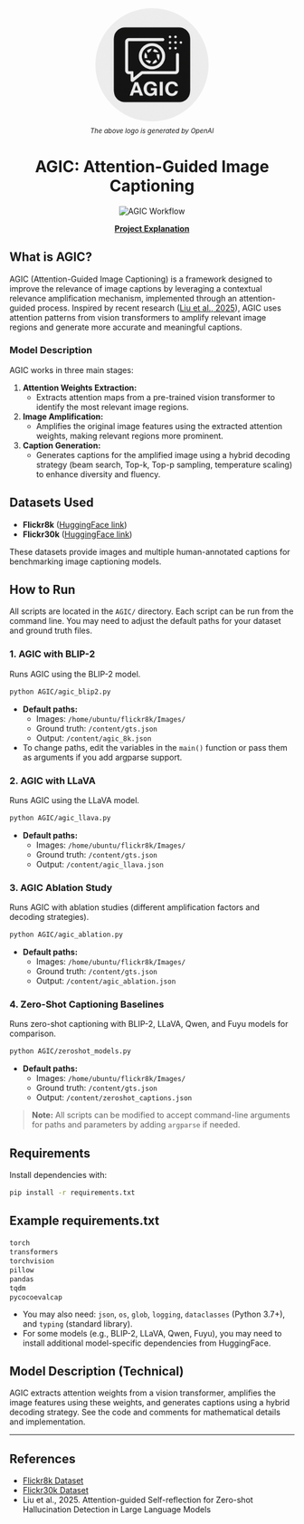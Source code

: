 <p align="center">
  <img src="images/agic.png" alt="AGIC Logo" width="200" style="border-radius: 50%;" />
  <br/>
  <sub><i>The above logo is generated by OpenAI</i></sub>
</p>

<h1 align="center">AGIC: Attention-Guided Image Captioning</h1>

<p align="center">
  <img src="images/AGIC-final-Workflow.png" alt="AGIC Workflow" width="600"/>
</p>

<p align="center">
  <a href="https://agic.vercel.app/" target="_blank"><b>Project Explanation</b></a>
</p>

## What is AGIC?
AGIC (Attention-Guided Image Captioning) is a framework designed to improve the relevance of image captions by leveraging a contextual relevance amplification mechanism, implemented through an attention-guided process. Inspired by recent research ([Liu et al., 2025](https://arxiv.org/abs/2501.09997)), AGIC uses attention patterns from vision transformers to amplify relevant image regions and generate more accurate and meaningful captions.

### Model Description
AGIC works in three main stages:
1. **Attention Weights Extraction:**
   - Extracts attention maps from a pre-trained vision transformer to identify the most relevant image regions.
2. **Image Amplification:**
   - Amplifies the original image features using the extracted attention weights, making relevant regions more prominent.
3. **Caption Generation:**
   - Generates captions for the amplified image using a hybrid decoding strategy (beam search, Top-k, Top-p sampling, temperature scaling) to enhance diversity and fluency.

## Datasets Used
- **Flickr8k** ([HuggingFace link](https://huggingface.co/datasets/jxie/flickr8k))
- **Flickr30k** ([HuggingFace link](https://huggingface.co/datasets/nlphuji/flickr30k))

These datasets provide images and multiple human-annotated captions for benchmarking image captioning models.

## How to Run
All scripts are located in the `AGIC/` directory. Each script can be run from the command line. You may need to adjust the default paths for your dataset and ground truth files.

### 1. AGIC with BLIP-2
Runs AGIC using the BLIP-2 model.
```bash
python AGIC/agic_blip2.py
```
- **Default paths:**
  - Images: `/home/ubuntu/flickr8k/Images/`
  - Ground truth: `/content/gts.json`
  - Output: `/content/agic_8k.json`
- To change paths, edit the variables in the `main()` function or pass them as arguments if you add argparse support.

### 2. AGIC with LLaVA
Runs AGIC using the LLaVA model.
```bash
python AGIC/agic_llava.py
```
- **Default paths:**
  - Images: `/home/ubuntu/flickr8k/Images/`
  - Ground truth: `/content/gts.json`
  - Output: `/content/agic_llava.json`

### 3. AGIC Ablation Study
Runs AGIC with ablation studies (different amplification factors and decoding strategies).
```bash
python AGIC/agic_ablation.py
```
- **Default paths:**
  - Images: `/home/ubuntu/flickr8k/Images/`
  - Ground truth: `/content/gts.json`
  - Output: `/content/agic_ablation.json`

### 4. Zero-Shot Captioning Baselines
Runs zero-shot captioning with BLIP-2, LLaVA, Qwen, and Fuyu models for comparison.
```bash
python AGIC/zeroshot_models.py
```
- **Default paths:**
  - Images: `/home/ubuntu/flickr8k/Images/`
  - Ground truth: `/content/gts.json`
  - Output: `/content/zeroshot_captions.json`

> **Note:** All scripts can be modified to accept command-line arguments for paths and parameters by adding `argparse` if needed.

## Requirements
Install dependencies with:
```bash
pip install -r requirements.txt
```

## Example requirements.txt
```
torch
transformers
torchvision
pillow
pandas
tqdm
pycocoevalcap
```
- You may also need: `json`, `os`, `glob`, `logging`, `dataclasses` (Python 3.7+), and `typing` (standard library).
- For some models (e.g., BLIP-2, LLaVA, Qwen, Fuyu), you may need to install additional model-specific dependencies from HuggingFace.

## Model Description (Technical)
AGIC extracts attention weights from a vision transformer, amplifies the image features using these weights, and generates captions using a hybrid decoding strategy. See the code and comments for mathematical details and implementation.

---

## References
- [Flickr8k Dataset](https://huggingface.co/datasets/jxie/flickr8k)
- [Flickr30k Dataset](https://huggingface.co/datasets/nlphuji/flickr30k)
- Liu et al., 2025. Attention-guided Self-reflection for Zero-shot Hallucination Detection in Large Language Models

